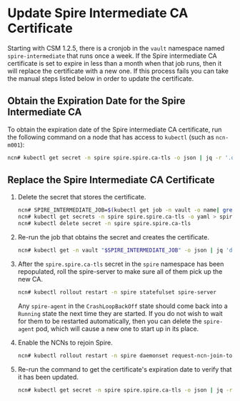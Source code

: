 # Update Spire Intermediate CA Certificate

Starting with CSM 1.2.5, there is a cronjob in the `vault` namespace named
`spire-intermediate` that runs once a week. If the Spire intermediate CA
certificate is set to expire in less than a month when that job runs, then it
will replace the certificate with a new one. If this process fails you can
take the manual steps listed below in order to update the certificate.

## Obtain the Expiration Date for the Spire Intermediate CA

To obtain the expiration date of the Spire intermediate CA certificate, run the
following command on a node that has access to `kubectl` (such as `ncn-m001`):

```bash
ncn# kubectl get secret -n spire spire.spire.ca-tls -o json | jq -r '.data."tls.crt" | @base64d' | openssl x509 -noout -enddate
```

## Replace the Spire Intermediate CA Certificate

1. Delete the secret that stores the certificate.

   ```bash
   ncn# SPIRE_INTERMEDIATE_JOB=$(kubectl get job -n vault -o name| grep 'spire-intermediate' | tail -n1)
   ncn# kubectl get secrets -n spire spire.spire.ca-tls -o yaml > spire.spire.ca-tls.yaml.bak
   ncn# kubectl delete secret -n spire spire.spire.ca-tls
   ```

1. Re-run the job that obtains the secret and creates the certificate.

   ```bash
   ncn# kubectl get -n vault "$SPIRE_INTERMEDIATE_JOB" -o json | jq 'del(.spec.selector,.spec.template.metadata.labels)' | kubectl replace --force -f -
   ```

1. After the `spire.spire.ca-tls` secret in the `spire` namespace has been
   repopulated, roll the spire-server to make sure all of them pick up
   the new CA.

   ```bash
   ncn# kubectl rollout restart -n spire statefulset spire-server
   ```

   Any `spire-agent` in the `CrashLoopBackOff` state should come back into a `Running` state the
   next time they are started. If you do not wish to wait for them to be restarted
   automatically, then you can delete the `spire-agent` pod, which will cause a new
   one to start up in its place.

1. Enable the NCNs to rejoin Spire.
   
   ```bash
   ncn# kubectl rollout restart -n spire daemonset request-ncn-join-token 
   ```

1. Re-run the command to get the certificate's expiration date to verify that
   it has been updated.

   ```bash
   ncn# kubectl get secret -n spire spire.spire.ca-tls -o json | jq -r '.data."tls.crt" | @base64d' | openssl x509 -noout -enddate
   ```
